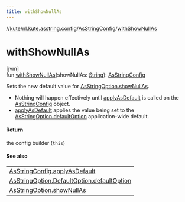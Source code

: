 ```yaml
---
title: withShowNullAs
---
```

//[kute](../../../index.html)/[nl.kute.asstring.config](../index.html)/[AsStringConfig](index.html)/[withShowNullAs](with-show-null-as.html)



# withShowNullAs



[jvm]\
fun [withShowNullAs](with-show-null-as.html)(showNullAs: [String](https://kotlinlang.org/api/latest/jvm/stdlib/kotlin/-string/index.html)): [AsStringConfig](index.html)



Sets the new default value for [AsStringOption.showNullAs](../../nl.kute.asstring.annotation.option/-as-string-option/show-null-as.html).



- 
   Nothing will happen effectively until [applyAsDefault](apply-as-default.html) is called on the [AsStringConfig](index.html) object.
- 
   [applyAsDefault](apply-as-default.html) applies the value being set to the [AsStringOption.defaultOption](../../nl.kute.asstring.annotation.option/-as-string-option/-default-option/default-option.html) application-wide default.




#### Return



the config builder (`this`)



#### See also


| |
|---|
| [AsStringConfig.applyAsDefault](apply-as-default.html) |
| [AsStringOption.DefaultOption.defaultOption](../../nl.kute.asstring.annotation.option/-as-string-option/-default-option/default-option.html) |
| [AsStringOption.showNullAs](../../nl.kute.asstring.annotation.option/-as-string-option/show-null-as.html) |



